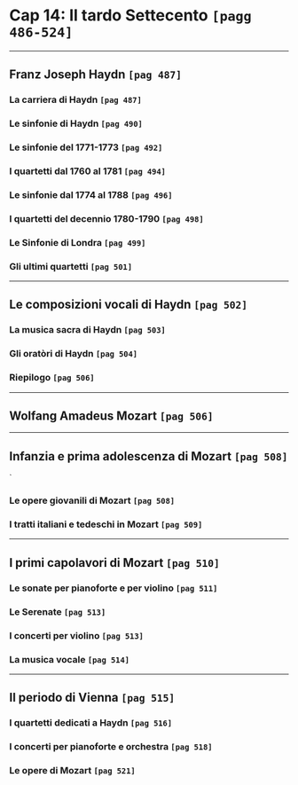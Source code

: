 # Cap 14: Il tardo Settecento `[pagg 486-524]`

---

## Franz Joseph Haydn `[pag 487]`

### La carriera di Haydn `[pag 487]`

### Le sinfonie di Haydn `[pag 490]`

### Le sinfonie del 1771-1773 `[pag 492]`

### I quartetti dal 1760 al 1781 `[pag 494]`

### Le sinfonie dal 1774 al 1788 `[pag 496]`

### I quartetti del decennio 1780-1790 `[pag 498]`

### Le Sinfonie di Londra `[pag 499]`

### Gli ultimi quartetti `[pag 501]`

---

## Le composizioni vocali di Haydn `[pag 502]`

### La musica sacra di Haydn `[pag 503]`

### Gli oratòri di Haydn `[pag 504]`

### Riepilogo `[pag 506]`

---

## Wolfang Amadeus Mozart `[pag 506]`

---

## Infanzia e prima adolescenza di Mozart `[pag 508]`
`
### Le opere giovanili di Mozart `[pag 508]`

### I tratti italiani e tedeschi in Mozart `[pag 509]`

---

## I primi capolavori di Mozart `[pag 510]`

### Le sonate per pianoforte e per violino `[pag 511]`

### Le Serenate `[pag 513]`

### I concerti per violino `[pag 513]`

### La musica vocale `[pag 514]`

---

## Il periodo di Vienna `[pag 515]`

### I quartetti dedicati a Haydn `[pag 516]`

### I concerti per pianoforte e orchestra `[pag 518]`

### Le opere di Mozart `[pag 521]`